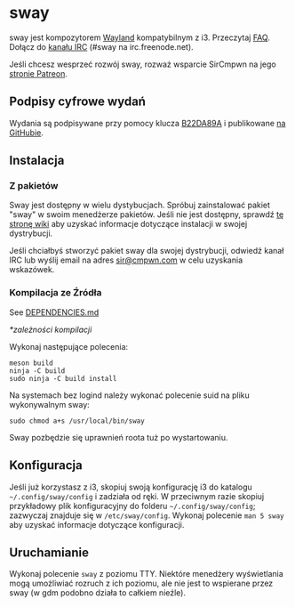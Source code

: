 # sway

sway jest kompozytorem [Wayland](http://wayland.freedesktop.org/) kompatybilnym z i3.
Przeczytaj [FAQ](https://github.com/swaywm/sway/wiki). Dołącz do [kanału IRC](http://webchat.freenode.net/?channels=sway&uio=d4)
(#sway na irc.freenode.net).

Jeśli chcesz wesprzeć rozwój sway, rozważ wsparcie SirCmpwn na jego [stronie Patreon](https://patreon.com/sircmpwn).

## Podpisy cyfrowe wydań

Wydania są podpisywane przy pomocy klucza [B22DA89A](http://pgp.mit.edu/pks/lookup?op=vindex&search=0x52CB6609B22DA89A)
i publikowane [na GitHubie](https://github.com/swaywm/sway/releases).

## Instalacja

### Z pakietów

Sway jest dostępny w wielu dystybucjach. Spróbuj zainstalować pakiet "sway" w swoim
menedżerze pakietów. Jeśli nie jest dostępny, sprawdź [tę stronę wiki](https://github.com/swaywm/sway/wiki/Unsupported-packages)
aby uzyskać informacje dotyczące instalacji w swojej dystrybucji.

Jeśli chciałbyś stworzyć pakiet sway dla swojej dystrybucji, odwiedź kanał IRC lub wyślij email na
adres sir@cmpwn.com w celu uzyskania wskazówek.

### Kompilacja ze Źródła

See [DEPENDENCIES.md](DEPENDENCIES.md)

_\*zależności kompilacji_

Wykonaj następujące polecenia:

    meson build
    ninja -C build
    sudo ninja -C build install

Na systemach bez logind należy wykonać polecenie suid na pliku wykonywalnym sway:

    sudo chmod a+s /usr/local/bin/sway

Sway pozbędzie się uprawnień roota tuż po wystartowaniu.

## Konfiguracja

Jeśli już korzystasz z i3, skopiuj swoją konfigurację i3 do katalogu `~/.config/sway/config` i
zadziała od ręki. W przeciwnym razie skopiuj przykładowy plik konfiguracyjny do folderu
`~/.config/sway/config`; zazwyczaj znajduje się w `/etc/sway/config`.
Wykonaj polecenie `man 5 sway` aby uzyskać informacje dotyczące konfiguracji.

## Uruchamianie

Wykonaj polecenie `sway` z poziomu TTY. Niektóre menedżery wyświetlania mogą umożliwiać rozruch z ich
poziomu, ale nie jest to wspierane przez sway (w gdm podobno działa to całkiem nieźle).

